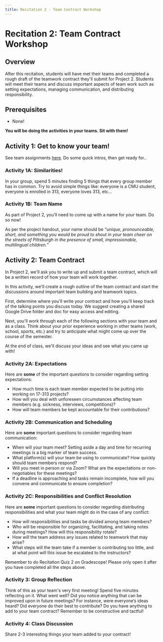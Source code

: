 ```yaml
---
title: Recitation 2 - Team Contract Workshop
---
```


# Recitation 2: Team Contract Workshop

## Overview

After this recitation, students will have met their teams and completed a rough draft of the teamwork contract they'll submit for Project 2. Students will meet their teams and discuss important aspects of team work such as setting expectations, managing communication, and distributing responsibility.

## Prerequisites
- None!

**You will be doing the activities in your teams. Sit with them!**

## Activity 1: Get to know your team! 

See team assignments [here](https://docs.google.com/spreadsheets/d/1YXh2AO50cue4km_C0eZDgpAPd4NKTXkHQx9Lq1hxlos/edit?usp=sharing). Do some quick intros, then get ready for.. 
  
### **Activity 1A: Similarities!**

In your group, spend 5 minutes finding 5 things that every group member has in common. Try to avoid simple things like: everyone is a CMU student, everyone is enrolled in 313, everyone loves 313, etc…

### **Activity 1B: Team Name**

As part of Project 2, you’ll need to come up with a name for your team. Do so now! 

As per the project handout, your name should be *“unique, pronounceable, short, and something you would be proud to shout in your team cheer on the streets of Pittsburgh in the presence of small, impressionable, multilingual children.”*

## Activity 2: Team Contract

In Project 2, we'll ask you to write up and submit a team contract, which will be a written record of how your team will work together.

In this activity, we'll create a rough outline of the team contract and start the discussions around important team building and teamwork topics.

First, determine where you'll write your contract and how you'll keep track of the talking points you discuss today. We suggest creating a shared Google Drive folder and doc for easy access and editing.

Next, you'll work through each of the following sections with your team and as a class. Think about your prior experience working in other teams (work, school, sports, etc.) and try to anticipate what might come up over the course of the semester.

At the end of class, we'll discuss your ideas and see what you came up with!

### **Activity 2A: Expectations**

Here are **some** of the important questions to consider regarding setting expectations:

- How much time is each team member expected to be putting into working on 17-313 projects?
- How will you deal with unforeseen circumstances affecting team members (e.g. sickness, interviews, competitions)?
- How will team members be kept accountable for their contributions?

### **Activity 2B: Communication and Scheduling**

Here are **some** important questions to consider regarding team communication:

-   When will your team meet? Setting aside a day and time for recurring meetings is a big marker of team success.
-   What platform(s) will your team be using to communicate? How quickly should team members respond?
-   Will you meet in person or via Zoom? What are the expectations or non-negotiables for these meetings?
-   If a deadline is approaching and tasks remain incomplete, how will you convene and communicate to ensure completion?

### **Activity 2C: Responsibilities and Conflict Resolution**

Here are **some** important questions to consider regarding distributing responsibilities and what your team might do in the case of any conflict:

-   How will responsibilities and tasks be divided among team members?
-   Who will be responsible for organizing, facilitating, and taking notes during meetings? How will this responsibility rotate?
-   How will the team address any issues related to teamwork that may arise?
-   What steps will the team take if a member is contributing too little, and at what point will this issue be escalated to the instructors?

Remember to do Recitation Quiz 2 on Gradescope! Please only open it after you have completed all the steps above.

### **Activity 3: Group Reflection**

Think of this as your team's very first meeting! Spend five minutes reflecting on it. What went well? Did you notice anything that can be improved upon in future meetings? For instance, were everyone’s ideas heard? Did everyone do their best to contribute? Do you have anything to add to your team contract? Remember to be constructive and tactful!

### **Activity 4: Class Discussion**
Share 2-3 interesting things your team added to your contract!
